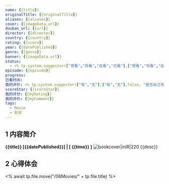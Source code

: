 ```yaml
---
name: {{title}} 
originalTitle: {{originalTitle}} 
aliases: {{aliases}} 
cover: {{imageData.url}}
douban_url: {{url}}
director: {{director}}
country: {{country}}
rating: {{score}}
year: {{datePublished}}
genre: {{genre}}
banner: {{imageData.url}}
status:
  - <% tp.system.suggester(["想看","将看","在看","已看"],["想看","将看","在看","已看"],false, "选择状态") %>
episode: {{episode}}
progress: 
已看时间: 
我的评价: <% tp.system.suggester(["有","无"],["有","无"],false, "是否自己写了感受/评价") %>
scoreStar: {{scoreStar}}
我的评分: {{myRating}}
我的评价: {{myComment}}
tags:
  - Movie
  - 影视
---
```


## 1 内容简介
**{{title}} [{{datePublished}}] | [ {{time}} ]** ![bookcover|inlR|220]({{imageData.url}})
{{desc}}
## 2 心得体会

<% await tp.file.move("/06Movies/" + tp.file.title) %>

